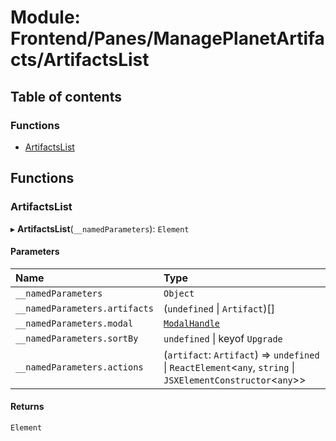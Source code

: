# Module: Frontend/Panes/ManagePlanetArtifacts/ArtifactsList

## Table of contents

### Functions

- [ArtifactsList](Frontend_Panes_ManagePlanetArtifacts_ArtifactsList.md#artifactslist)

## Functions

### ArtifactsList

▸ **ArtifactsList**(`__namedParameters`): `Element`

#### Parameters

| Name                          | Type                                                                                                           |
| :---------------------------- | :------------------------------------------------------------------------------------------------------------- |
| `__namedParameters`           | `Object`                                                                                                       |
| `__namedParameters.artifacts` | (`undefined` \| `Artifact`)[]                                                                                  |
| `__namedParameters.modal`     | [`ModalHandle`](../interfaces/Frontend_Views_ModalPane.ModalHandle.md)                                         |
| `__namedParameters.sortBy`    | `undefined` \| keyof `Upgrade`                                                                                 |
| `__namedParameters.actions`   | (`artifact`: `Artifact`) => `undefined` \| `ReactElement`<`any`, `string` \| `JSXElementConstructor`<`any`\>\> |

#### Returns

`Element`
